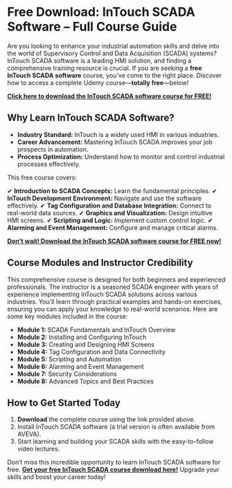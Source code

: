 # Free Download: InTouch SCADA Software – Full Course Guide

Are you looking to enhance your industrial automation skills and delve into the world of Supervisory Control and Data Acquisition (SCADA) systems? InTouch SCADA software is a leading HMI solution, and finding a comprehensive training resource is crucial. If you are seeking a **free InTouch SCADA software** course, you've come to the right place. Discover how to access a complete Udemy course—**totally free**—below!

[**Click here to download the InTouch SCADA software course for FREE!**](https://udemywork.com/intouch-scada-software)

## Why Learn InTouch SCADA Software?

*   **Industry Standard:** InTouch is a widely used HMI in various industries.
*   **Career Advancement:** Mastering InTouch SCADA improves your job prospects in automation.
*   **Process Optimization:** Understand how to monitor and control industrial processes effectively.

This free course covers:

✔ **Introduction to SCADA Concepts:** Learn the fundamental principles.
✔ **InTouch Development Environment:** Navigate and use the software effectively.
✔ **Tag Configuration and Database Integration:** Connect to real-world data sources.
✔ **Graphics and Visualization:** Design intuitive HMI screens.
✔ **Scripting and Logic:** Implement custom control logic.
✔ **Alarming and Event Management:** Configure and manage critical alarms.

[**Don't wait! Download the InTouch SCADA software course for FREE now!**](https://udemywork.com/intouch-scada-software)

## Course Modules and Instructor Credibility

This comprehensive course is designed for both beginners and experienced professionals. The instructor is a seasoned SCADA engineer with years of experience implementing InTouch SCADA solutions across various industries. You'll learn through practical examples and hands-on exercises, ensuring you can apply your knowledge to real-world scenarios. Here are some key modules included in the course:

*   **Module 1:** SCADA Fundamentals and InTouch Overview
*   **Module 2:** Installing and Configuring InTouch
*   **Module 3:** Creating and Designing HMI Screens
*   **Module 4:** Tag Configuration and Data Connectivity
*   **Module 5:** Scripting and Automation
*   **Module 6:** Alarming and Event Management
*   **Module 7:** Security Considerations
*   **Module 8:** Advanced Topics and Best Practices

## How to Get Started Today

1.  **Download** the complete course using the link provided above.
2.  Install InTouch SCADA software (a trial version is often available from AVEVA).
3.  Start learning and building your SCADA skills with the easy-to-follow video lectures.

Don’t miss this incredible opportunity to learn InTouch SCADA software for free. **[Get your free InTouch SCADA course download here!](https://udemywork.com/intouch-scada-software)** Upgrade your skills and boost your career today!
